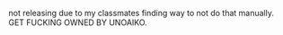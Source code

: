 not releasing due to my classmates finding way to not do that manually.
GET FUCKING OWNED BY UNOAIKO.
